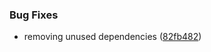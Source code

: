 
### Bug Fixes

* removing unused dependencies ([82fb482](https://github.com/aversini/teeny-perf/commit/82fb482c206a85d0103b46a8f7e2818d636fc8c4))

